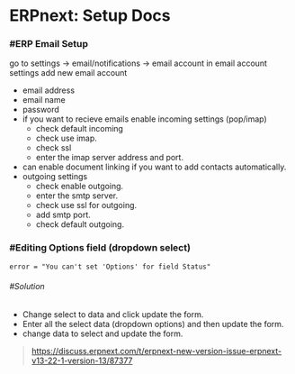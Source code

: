 # ERPnext: Setup Docs
### #ERP Email Setup
go to settings -> email/notifications -> email account
in email account settings add new email account
* email address
* email name
* password
* if you want to recieve emails enable incoming settings (pop/imap)
    * check default incoming
    * check use imap.
    * check ssl
    * enter the imap server address and port.
* can enable document linking if you want to add contacts automatically.
* outgoing settings
    * check enable outgoing.
    * enter the smtp server.
    * check use ssl for outgoing.
    * add smtp port.
    * check default outgoing.
    
### #Editing Options field (dropdown select) 
    error = "You can't set 'Options' for field Status"
###### #Solution
* Change select to data and click update the form.
* Enter all the select data (dropdown options) and then update the form.
* change data to select and update the form.

> https://discuss.erpnext.com/t/erpnext-new-version-issue-erpnext-v13-22-1-version-13/87377
